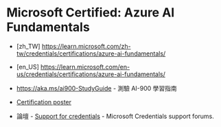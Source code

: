 # Microsoft Certified: Azure AI Fundamentals

- [zh_TW] https://learn.microsoft.com/zh-tw/credentials/certifications/azure-ai-fundamentals/
- [en_US] https://learn.microsoft.com/en-us/credentials/certifications/azure-ai-fundamentals/

- https://aka.ms/ai900-StudyGuide - 測驗 AI-900 學習指南
- [Certification poster](https://query.prod.cms.rt.microsoft.com/cms/api/am/binary/RE2PjDI)
- 論壇 - [Support for credentials](https://learn.microsoft.com/en-us/credentials/support/help) - Microsoft Credentials support forums.